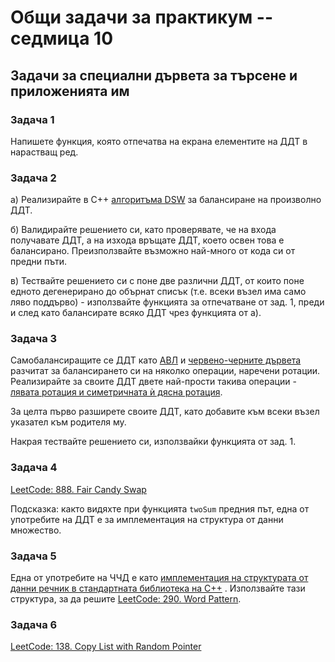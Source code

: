 # Общи задачи за практикум -- седмица 10

## Задачи за специални дървета за търсене и приложенията им

### Задача 1

Напишете функция, която отпечатва на екрана елементите на ДДТ в нарастващ ред.

### Задача 2

а) Реализирайте в C++
[алгоритъма DSW](https://en.wikipedia.org/wiki/Day%E2%80%93Stout%E2%80%93Warren_algorithm#Pseudocode)
за балансиране на произволно ДДТ.

б) Валидирайте решението си, като проверявате, че на входа получавате ДДТ, а на изхода връщате ДДТ,
което освен това е балансирано. Преизползвайте възможно най-много от кода си от предни пъти.

в) Тествайте решението си с поне две различни ДДТ, от които поне едното дегенерирано до обърнат
списък (т.е. всеки възел има само ляво поддърво) - използвайте функцията за отпечатване от зад. 1,
преди и след като балансирате всяко ДДТ чрез функцията от а).

### Задача 3

Самобалансиращите се ДДТ като [АВЛ](https://en.wikipedia.org/wiki/AVL_tree) и
[червено-черните дървета](https://en.wikipedia.org/wiki/Red%E2%80%93black_tree) разчитат за
балансирането си на няколко операции, наречени ротации. Реализирайте за своите ДДТ двете най-прости
такива операции -
[лявата ротация и симетричната ѝ дясна ротация](https://en.wikipedia.org/wiki/Tree_rotation#Illustration).

За целта първо разширете своите ДДТ, като добавите към всеки възел указател към родителя му.

Накрая тествайте решението си, използвайки функцията от зад. 1.

### Задача 4

[LeetCode: 888. Fair Candy Swap](https://leetcode.com/problems/fair-candy-swap/description/)

Подсказка: както видяхте при функцията `twoSum` предния път, една от употребите на ДДТ е за
имплементация на структура от данни множество.

### Задача 5

Една от употребите на ЧЧД е като
[имплементация на структурата от данни речник в стандартната библиотека на C++](https://en.cppreference.com/w/cpp/container/map)
. Използвайте тази структура, за да решите
[LeetCode: 290. Word Pattern](https://leetcode.com/problems/word-pattern/description/).

### Задача 6

[LeetCode: 138. Copy List with Random Pointer](https://leetcode.com/problems/copy-list-with-random-pointer/description/)
